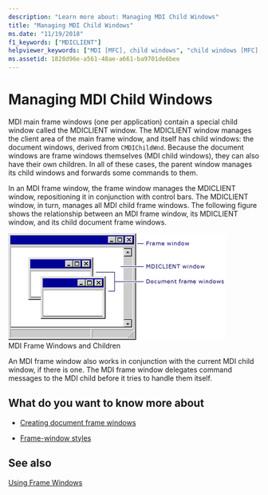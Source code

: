 ```yaml
---
description: "Learn more about: Managing MDI Child Windows"
title: "Managing MDI Child Windows"
ms.date: "11/19/2018"
f1_keywords: ["MDICLIENT"]
helpviewer_keywords: ["MDI [MFC], child windows", "child windows [MFC], and MDICLIENT window", "MDICLIENT window [MFC]", "windows [MFC], MDI", "frame windows [MFC], MDI child windows", "child windows [MFC]", "MDI [MFC], frame windows"]
ms.assetid: 1828d96e-a561-48ae-a661-ba9701de6bee
---
```

# Managing MDI Child Windows

MDI main frame windows (one per application) contain a special child window called the MDICLIENT window. The MDICLIENT window manages the client area of the main frame window, and itself has child windows: the document windows, derived from `CMDIChildWnd`. Because the document windows are frame windows themselves (MDI child windows), they can also have their own children. In all of these cases, the parent window manages its child windows and forwards some commands to them.

In an MDI frame window, the frame window manages the MDICLIENT window, repositioning it in conjunction with control bars. The MDICLIENT window, in turn, manages all MDI child frame windows. The following figure shows the relationship between an MDI frame window, its MDICLIENT window, and its child document frame windows.

![Child windows in an MDI frame window.](../mfc/media/vc37gb1.gif "Child windows in an MDI frame window") <br/>
MDI Frame Windows and Children

An MDI frame window also works in conjunction with the current MDI child window, if there is one. The MDI frame window delegates command messages to the MDI child before it tries to handle them itself.

## What do you want to know more about

- [Creating document frame windows](creating-document-frame-windows.md)

- [Frame-window styles](frame-window-styles-cpp.md)

## See also

[Using Frame Windows](using-frame-windows.md)
